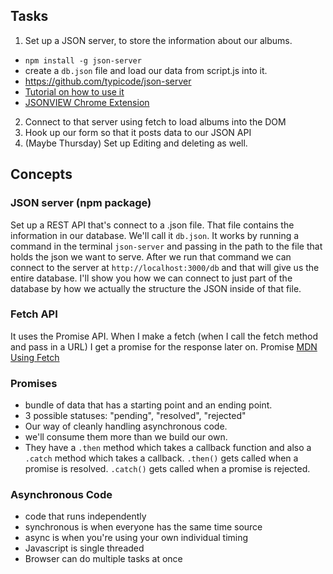 ## Tasks

1. Set up a JSON server, to store the information about our albums.
  - `npm install -g json-server`
  - create a `db.json` file and load our data from script.js into it.
  - https://github.com/typicode/json-server
  - [Tutorial on how to use it](https://egghead.io/lessons/nodejs-creating-demo-apis-with-json-server)
  - [JSONVIEW Chrome Extension](https://chrome.google.com/webstore/detail/jsonview/chklaanhfefbnpoihckbnefhakgolnmc?hl=en)
2. Connect to that server using fetch to load albums into the DOM
3. Hook up our form so that it posts data to our JSON API
4. (Maybe Thursday) Set up Editing and deleting as well.

## Concepts

### JSON server (npm package)
Set up a REST API that's connect to a .json file. That file contains the information in our database. We'll call it `db.json`. It works by running a command in the terminal `json-server` and passing in the path to the file that holds the json we want to serve. After we run that command we can connect to the server at `http://localhost:3000/db` and that will give us the entire database. I'll show you how we can connect to just part of the database by how we actually the structure the JSON inside of that file.  

### Fetch API

It uses the Promise API. When I make a fetch (when I call the fetch method and pass in a URL) I get a promise for the response later on. 
Promise
[MDN Using Fetch](https://developer.mozilla.org/en-US/docs/Web/API/Fetch_API/Using_Fetch)


### Promises
* bundle of data that has a starting point and an ending point.
* 3 possible statuses: "pending", "resolved", "rejected"
* Our way of cleanly handling asynchronous code.
* we'll consume them more than we build our own.
* They have a `.then` method which takes a callback function and also a `.catch` method which takes a callback. `.then()` gets called when a promise is resolved. `.catch()` gets called when a promise is rejected.

### Asynchronous Code

* code that runs independently 
* synchronous is when everyone has the same time source
* async is when you're using your own individual timing
* Javascript is single threaded
* Browser can do multiple tasks at once
